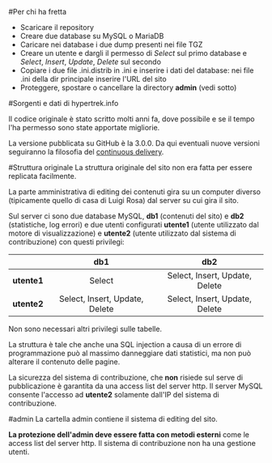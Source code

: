 #Per chi ha fretta
- Scaricare il repository
- Creare due database su MySQL o MariaDB
- Caricare nei database i due dump presenti nei file TGZ
- Creare un utente e dargli il permesso di *Select* sul primo database e *Select*, *Insert*, *Update*, *Delete* sul secondo
- Copiare i due file .ini.distrib in .ini e inserire i dati del database: nei file .ini della dir principale inserire l'URL del sito
- Proteggere, spostare o cancellare la directory **admin** (vedi sotto)

#Sorgenti e dati di hypertrek.info

Il codice originale è stato scritto molti anni fa, dove possibile e se il tempo l'ha permesso sono state apportate migliorie.

La versione pubblicata su GitHub è la 3.0.0. Da qui eventuali nuove versioni seguiranno la filosofia del [continuous delivery](https://en.wikipedia.org/wiki/Continuous_delivery).

#Struttura originale
La struttura originale del sito non era fatta per essere replicata facilmente.

La parte amministrativa di editing dei contenuti gira su un computer diverso (tipicamente quello di casa di Luigi Rosa) dal server su cui gira il sito.

Sul server ci sono due database MySQL, **db1** (contenuti del sito) e **db2** (statistiche, log errori) e due utenti configurati **utente1** (utente utilizzato dal motore di visualizzazione) e **utente2** (utente utilizzato dal sistema di contribuzione) con questi privilegi:

|             | **db1**      | **db2**   |
| ----------- |:------------:|:---------:|
| **utente1** | Select | Select, Insert, Update, Delete |
| **utente2** | Select, Insert, Update, Delete | Select, Insert, Update, Delete |

Non sono necessari altri privilegi sulle tabelle. 

La struttura è tale che anche una SQL injection a causa di un errore di programmazione può al massimo danneggiare dati statistici, ma non può alterare il contenuto delle pagine.

La sicurezza del sistema di contribuzione, che **non** risiede sul serve di pubblicazione è garantita da una access list del server http. Il server MySQL consente l'accesso ad **utente2** solamente dall'IP del sistema di contribuzione.

#admin
La cartella admin contiene il sistema di editing del sito. 

**La protezione dell'admin deve essere fatta con metodi esterni** come le access list del server http. Il sistema di contribuzione non ha una gestione utenti.
